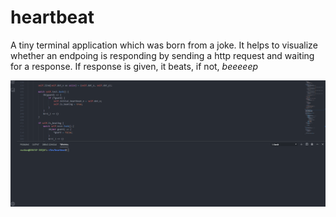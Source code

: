 # heartbeat
A tiny terminal application which was born from a joke.
It helps to visualize whether an endpoing is responding by sending a http request and waiting for a response. If response is given, it beats, if not, *beeeeep*

![Heartbeat demo](demo.gif)
